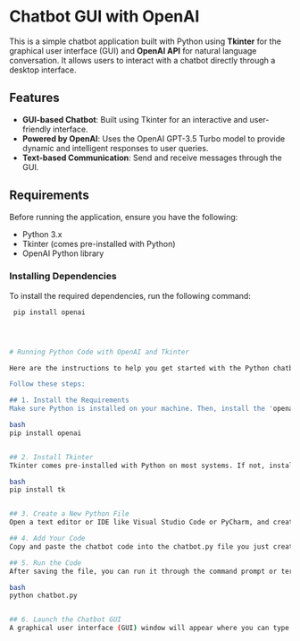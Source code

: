 # Chatbot GUI with OpenAI

This is a simple chatbot application built with Python using **Tkinter** for the graphical user interface (GUI) and **OpenAI API** for natural language conversation. It allows users to interact with a chatbot directly through a desktop interface.

## Features
- **GUI-based Chatbot**: Built using Tkinter for an interactive and user-friendly interface.
- **Powered by OpenAI**: Uses the OpenAI GPT-3.5 Turbo model to provide dynamic and intelligent responses to user queries.
- **Text-based Communication**: Send and receive messages through the GUI.

## Requirements

Before running the application, ensure you have the following:

- Python 3.x
- Tkinter (comes pre-installed with Python)
- OpenAI Python library

### Installing Dependencies
To install the required dependencies, run the following command:

```bash
 pip install openai




# Running Python Code with OpenAI and Tkinter

Here are the instructions to help you get started with the Python chatbot using OpenAI and Tkinter. You can open and run this code using a Python environment on your local machine, especially if you've installed the 'openai' and 'tkinter' libraries.

Follow these steps:

## 1. Install the Requirements
Make sure Python is installed on your machine. Then, install the 'openai' library if you haven't already:

bash
pip install openai


## 2. Install Tkinter
Tkinter comes pre-installed with Python on most systems. If not, install it by running:

bash
pip install tk


## 3. Create a New Python File
Open a text editor or IDE like Visual Studio Code or PyCharm, and create a new file (e.g., chatbot.py).

## 4. Add Your Code
Copy and paste the chatbot code into the chatbot.py file you just created.

## 5. Run the Code
After saving the file, you can run it through the command prompt or terminal by executing:

bash
python chatbot.py


## 6. Launch the Chatbot GUI
A graphical user interface (GUI) window will appear where you can type messages and interact with the AI.

